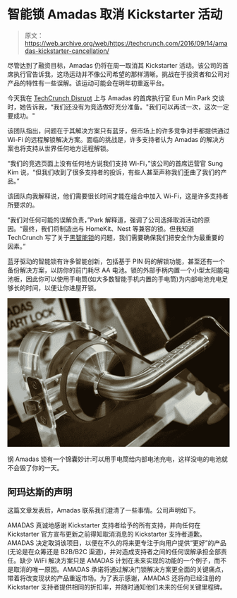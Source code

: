 # 智能锁 Amadas 取消 Kickstarter 活动 

> 原文：<https://web.archive.org/web/https://techcrunch.com/2016/09/14/amadas-kickstarter-cancellation/>

尽管达到了融资目标，Amadas 仍将在周一取消其 Kickstarter 活动。该公司的首席执行官告诉我，这场运动并不像公司希望的那样清晰。挑战在于投资者和公司对产品的特性有一些误解。该运动可能会在明年初重返平台。

今天我在 [TechCrunch Disrupt](https://web.archive.org/web/20221225123102/https://techcrunch.com/events/disrupt-sf-2016/) 上与 Amadas 的首席执行官 Eun Min Park 交谈时，她告诉我，“我们还没有为竞选做好充分准备。"我们可以再试一次，这次一定要成功。"

该团队指出，问题在于其解决方案只有蓝牙，但市场上的许多竞争对手都提供通过 Wi-Fi 的远程解锁解决方案。面临的挑战是，许多支持者认为 Amadas 的解决方案也将支持从世界任何地方远程解锁。

“我们的竞选页面上没有任何地方说我们支持 Wi-Fi，”该公司的首席运营官 Sung Kim 说，“但我们收到了很多支持者的投诉，有些人甚至声称我们歪曲了我们的产品。”

该团队向我解释说，他们需要很长时间才能在组合中加入 Wi-Fi，这是许多支持者所要求的。

“我们对任何可能的误解负责，”Park 解释道，强调了公司选择取消活动的原因。“最终，我们将制造出与 HomeKit、Nest 等兼容的锁。但我知道 TechCrunch 写了关于[黑智能锁](https://web.archive.org/web/20221225123102/https://techcrunch.com/2016/08/08/smart-locks-yield-to-simple-hacker-tricks/)的问题，我们需要确保我们把安全作为最重要的因素。”

蓝牙驱动的智能锁有许多智能创新，包括基于 PIN 码的解锁功能，甚至还有一个备份解决方案，以防你的前门耗尽 AA 电池。锁的外部手柄内置一个小型太阳能电池板，因此你可以使用手电筒(如大多数智能手机内置的手电筒)为内部电池充电足够长的时间，以便让你进屋开锁。

![The steel Amadas lock has a trick up its sleeve: Being able to charge the internal battery with a flashlight so a flat battery doesn't ruin your day. ](img/e84e3c27eca7514470ddbe7a2490b3a5.png)

钢 Amadas 锁有一个锦囊妙计:可以用手电筒给内部电池充电，这样没电的电池就不会毁了你的一天。

## 阿玛达斯的声明

这篇文章发表后，Amadas 联系我们澄清了一些事情。公司声明如下。

AMADAS 真诚地感谢 Kickstarter 支持者给予的所有支持，并向任何在 Kickstarter 官方宣布更新之前得知取消消息的 Kickstarter 支持者道歉。AMADAS 决定取消该项目，以便在不久的将来更专注于向用户提供“更好”的产品(无论是在众筹还是 B2B/B2C 渠道)，并对造成支持者之间的任何误解承担全部责任。缺少 WiFi 解决方案只是 AMADAS 计划在未来实现的功能的一个例子，而不是取消的唯一原因。AMADAS 承诺将通过解决门锁解决方案更全面的关键痛点，带着将改变现状的产品重返市场。为了表示感谢，AMADAS 还将向已经注册的 Kickstarter 支持者提供相同的折扣率，并随时通知他们未来的任何关键里程碑。